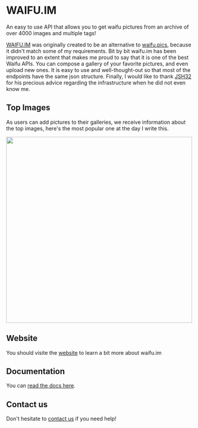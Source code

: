 # WAIFU.IM

An easy to use API that allows you to get waifu pictures from an archive of over 4000 images and multiple tags!



[WAIFU.IM](https://waifu.im) was originally created to be an alternative to [waifu.pics](https://waifu.pics), because it didn't match some of my requirements. Bit by bit waifu.im has been improved to an extent that makes me proud to say that it is one of the best Waifu APIs. You can compose a gallery of your favorite pictures, and even upload new ones. It is easy to use and well-thought-out so that most of the endpoints have the same json structure. Finally, I would like to thank [JSH32](https://github.com/JSH32) for his precious advice regarding the infrastructure when he did not even know me.

## Top Images

As users can add pictures to their galleries, we receive information about the top images, here's the most popular one at the day I write this.

[<img src="https://cdn.waifu.im/aa48cd9dc6b64367.jpg" width="500">]("https://waifu.im/preview/?image=aa48cd9dc6b64367.jpg")

## Website
You should visite the [website](https://waifu.im) to learn a bit more about waifu.im

## Documentation
You can [read the docs here](https://waifu.im/docs/).

## Contact us
Don't hesitate to [contact us](https://waifu.im/contact/) if you need help!

